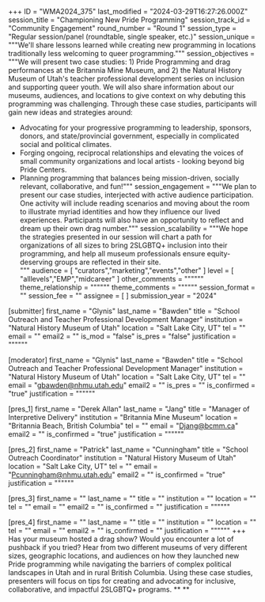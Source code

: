 +++
ID = "WMA2024_375"
last_modified = "2024-03-29T16:27:26.000Z"
session_title = "Championing New Pride Programming"
session_track_id = "Community Engagement"
round_number = "Round 1"
session_type = "Regular session/panel (roundtable, single speaker, etc.)"
session_unique = """We'll share lessons learned while creating new programming in locations traditionally less welcoming to queer programming."""
session_objectives = """We will present two case studies: 1) Pride Programming and drag performances at the Britannia Mine Museum, and 2) the Natural History Museum of Utah's teacher professional development series on inclusion and supporting queer youth. We will also share information about our museums, audiences, and locations to give context on why debuting this programming was challenging.
Through these case studies, participants will gain new ideas and strategies around:
- Advocating for your progressive programming to leadership, sponsors, donors, and state/provincial government, especially in complicated social and political climates. 
- Forging ongoing, reciprocal relationships and elevating the voices of small community organizations and local artists - looking beyond big Pride Centers.
- Planning programming that balances being mission-driven, socially relevant, collaborative, and fun!"""
session_engagement = """We plan to present our case studies, interjected with active audience participation. One activity will include reading scenarios and moving about the room to illustrate myriad identities and how they influence our lived experiences. Participants will also have an opportunity to reflect and dream up their own drag number."""
session_scalability = """We hope the strategies presented in our session will chart a path for organizations of all sizes to bring 2SLGBTQ+ inclusion into their programming, and help all museum professionals ensure equity-deserving groups are reflected in their site.   
"""
audience = [ "curators","marketing","events","other" ]
level = [ "alllevels","EMP","midcareer" ]
other_comments = """"""
theme_relationship = """"""
theme_comments = """"""
session_format = ""
session_fee = ""
assignee = [  ]
submission_year = "2024"

[submitter]
first_name = "Glynis"
last_name = "Bawden"
title = "School Outreach and Teacher Professional Development Manager"
institution = "Natural History Museum of Utah"
location = "Salt Lake City, UT"
tel = ""
email = ""
email2 = ""
is_mod = "false"
is_pres = "false"
justification = """"""

[moderator]
first_name = "Glynis"
last_name = "Bawden"
title = "School Outreach and Teacher Professional Development Manager"
institution = "Natural History Museum of Utah"
location = "Salt Lake City, UT"
tel = ""
email = "gbawden@nhmu.utah.edu"
email2 = ""
is_pres = ""
is_confirmed = "true"
justification = """"""

[pres_1]
first_name = "Derek Allan"
last_name = "Jang"
title = "Manager of Interpretive Delivery"
institution = "Britannia Mine Museum"
location = "Britannia Beach, British Columbia"
tel = ""
email = "Djang@bcmm.ca"
email2 = ""
is_confirmed = "true"
justification = """"""

[pres_2]
first_name = "Patrick"
last_name = "Cunningham"
title = "School Outreach Coordinator"
institution = "Natural History Museum of Utah"
location = "Salt Lake City, UT"
tel = ""
email = "Pcunningham@nhmu.utah.edu"
email2 = ""
is_confirmed = "true"
justification = """"""

[pres_3]
first_name = ""
last_name = ""
title = ""
institution = ""
location = ""
tel = ""
email = ""
email2 = ""
is_confirmed = ""
justification = """"""

[pres_4]
first_name = ""
last_name = ""
title = ""
institution = ""
location = ""
tel = ""
email = ""
email2 = ""
is_confirmed = ""
justification = """"""
+++
Has your museum hosted a drag show? Would you encounter a lot of pushback if you tried? 
Hear from two different museums of very different sizes, geographic locations, and audiences on how they launched new Pride programming while navigating the barriers of complex political landscapes in Utah and in rural British Columbia. 
Using these case studies, presenters will focus on tips for creating and advocating for inclusive, collaborative, and impactful 2SLGBTQ+ programs.
** **
  
